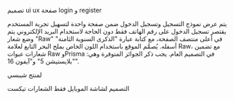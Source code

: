 تصميم ui ux  صفحة  login و register 

يتم عرض نموذج التسجيل وتسجيل الدخول ضمن صفحة واحدة لتسهيل تجربة المستخدم
يقتصر تسجيل الدخول على رقم الهاتف فقط دون الحاجة لاستخدام البريد الإلكتروني
يتم وضع شعار "Raw" في أعلى منتصف الصفحة، مع كتابة عبارة "الذكرى السنوية الثامنة" أسفله.
يُصمَّم الموقع باستخدام اللون الخاص بملح البحر التابع لعلامة Raw، مع تضمين شعارات عبوات Raw وPrisma في التصميم العام.
يجب ذكر الجوائز المتوفرة وهي: "بلايستيشن 5" و"آيفون 16".


لمنتج شيبسي 

التصميم لشاشة الموبايل فقط
الشعارات تيكست